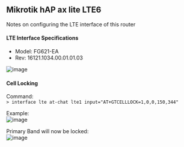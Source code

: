 ## Mikrotik hAP ax lite LTE6
Notes on configuring the LTE interface of this router

#### LTE Interface Specifications
- Model: FG621-EA
- Rev: 16121.1034.00.01.01.03
  
![image](https://github.com/ivanaposdev/mikrotik-hap-ax-lte/assets/113334411/5fdf2a91-6d49-49b8-815d-1e6fd08d6ced)

#### Cell Locking 

Command:  
`> interface lte at-chat lte1 input="AT+GTCELLLOCK=1,0,0,150,344"`

Example:  
![image](https://github.com/ivanaposdev/mikrotik-hap-ax-lte/assets/113334411/dae5bd09-f101-4d3d-916e-a31a0c346bc5)

Primary Band will now be locked:  
![image](https://github.com/ivanaposdev/mikrotik-hap-ax-lte/assets/113334411/92fb104b-871a-44fc-b31c-90cbe3fb709b)
